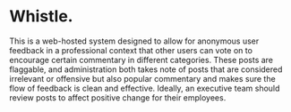 # Whistle.
This is a web-hosted system designed to allow for anonymous user feedback in a professional context that other users can vote on to encourage certain commentary in different categories. These posts are flaggable, and administration both takes note of posts that are considered irrelevant or offensive but also popular commentary and makes sure the flow of feedback is clean and effective. Ideally, an executive team should review posts to affect positive change for their employees.
